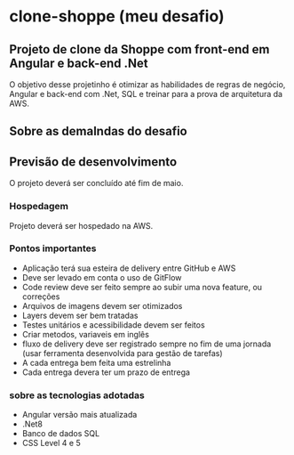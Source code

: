 # clone-shoppe (meu desafio)

## Projeto de clone da Shoppe com front-end em Angular e back-end .Net
O objetivo desse projetinho é otimizar as habilidades de regras de negócio, Angular e back-end com .Net, SQL 
e treinar para a prova de arquitetura da AWS.

## Sobre as demalndas do desafio

## Previsão de desenvolvimento
O projeto deverá ser concluído até fim de maio.

### Hospedagem
Projeto deverá ser hospedado na AWS.

### Pontos importantes
- Aplicação terá sua esteira de delivery entre GitHub e AWS
- Deve ser levado em conta o uso de GitFlow
- Code review deve ser feito sempre ao subir uma nova feature, ou correções
- Arquivos de imagens devem ser otimizados
- Layers devem ser bem tratadas
- Testes unitários e acessibilidade devem ser feitos
- Criar metodos, variaveis em inglês
- fluxo de delivery deve ser registrado sempre no fim de uma jornada (usar ferramenta desenvolvida para gestão de tarefas)
- A cada entrega bem feita uma estrelinha 
- Cada entrega devera ter um prazo de entrega


### sobre as tecnologias adotadas
- Angular versão mais atualizada
- .Net8
- Banco de dados SQL
- CSS Level 4 e 5
